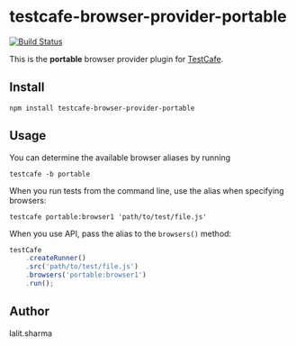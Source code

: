 # testcafe-browser-provider-portable
[![Build Status](https://travis-ci.org/SkyWalker1005/testcafe-browser-provider-portable.svg)](https://travis-ci.org/SkyWalker1005/testcafe-browser-provider-portable)

This is the **portable** browser provider plugin for [TestCafe](http://devexpress.github.io/testcafe).

## Install

```
npm install testcafe-browser-provider-portable
```

## Usage


You can determine the available browser aliases by running
```
testcafe -b portable
```

When you run tests from the command line, use the alias when specifying browsers:

```
testcafe portable:browser1 'path/to/test/file.js'
```


When you use API, pass the alias to the `browsers()` method:

```js
testCafe
    .createRunner()
    .src('path/to/test/file.js')
    .browsers('portable:browser1')
    .run();
```

## Author
lalit.sharma 
